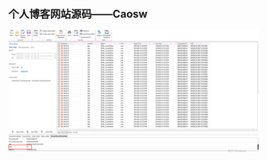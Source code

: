 ## 个人博客网站源码——Caosw

![](https://github.com/caosw199509/caosw199509.github.io/blob/master/work_img/2019-06-20/1.png?raw=true)